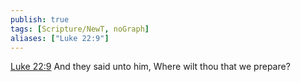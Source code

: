 ```yaml
---
publish: true
tags: [Scripture/NewT, noGraph]
aliases: ["Luke 22:9"]
---
```

[Luke 22:9](https://churchofjesuschrist.org/study/scriptures/nt/luke/22?lang=eng&id=p9#p9) And they said unto him, Where wilt thou that we prepare?
